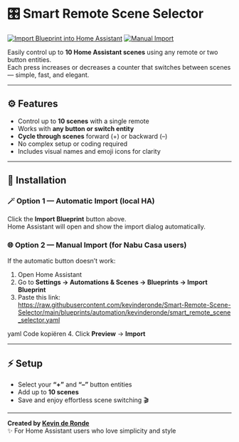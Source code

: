 # 🎛️ Smart Remote Scene Selector

[![Import Blueprint into Home Assistant](https://my.home-assistant.io/badges/blueprint_import.svg)](https://my.home-assistant.io/redirect/blueprint_import/?url=https%3A%2F%2Fraw.githubusercontent.com%2Fkevinderonde%2FSmart-Remote-Scene-Selector%2Fmain%2Fblueprints%2Fautomation%2Fkevinderonde%2Fsmart_remote_scene_selector.yaml)
[![Manual Import](https://img.shields.io/badge/Manual%20Import-blue?logo=home-assistant&logoColor=white)](https://raw.githubusercontent.com/kevinderonde/Smart-Remote-Scene-Selector/main/blueprints/automation/kevinderonde/smart_remote_scene_selector.yaml)

Easily control up to **10 Home Assistant scenes** using any remote or two button entities.  
Each press increases or decreases a counter that switches between scenes — simple, fast, and elegant.

---

## ⚙️ Features
- Control up to **10 scenes** with a single remote  
- Works with **any button or switch entity**  
- **Cycle through scenes** forward (+) or backward (–)  
- No complex setup or coding required  
- Includes visual names and emoji icons for clarity  

---

## 🧩 Installation

### 🪄 Option 1 — Automatic Import (local HA)
Click the **Import Blueprint** button above.  
Home Assistant will open and show the import dialog automatically.

### 🌐 Option 2 — Manual Import (for Nabu Casa users)
If the automatic button doesn’t work:

1. Open Home Assistant  
2. Go to **Settings → Automations & Scenes → Blueprints → Import Blueprint**  
3. Paste this link:  
https://raw.githubusercontent.com/kevinderonde/Smart-Remote-Scene-Selector/main/blueprints/automation/kevinderonde/smart_remote_scene_selector.yaml

yaml
Code kopiëren
4. Click **Preview** → **Import**

---

## ⚡ Setup
- Select your **“+”** and **“–”** button entities  
- Add up to **10 scenes**  
- Save and enjoy effortless scene switching 🎬  

---

**Created by [Kevin de Ronde](https://github.com/kevinderonde)**  
✨ For Home Assistant users who love simplicity and style
